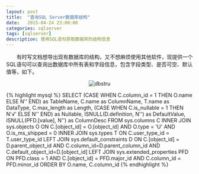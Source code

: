 ```yaml
---
layout: post
title:  "查询SQL Server数据库结构"
date:   2015-04-24 23:00:00
categories: sqlserver
tags: [sqlserver]
description: 使用SQL语句获取数据库的结构信息
---
```


&emsp;&emsp;有时写文档想导出现有数据库的结构，又不想麻烦使用其他软件，现提供一个SQL语句可以查询出数据库中所有表和字段信息，包含字段类型、是否可空、默认值等，如下。<!--more-->

<div style="text-align: center;">
<img style="max-width:100%;" src="http://i1373.photobucket.com/albums/ag384/abel_liu/GitHub/dbstruc_zpsdhzbewsv.jpg" border="0" alt="dbstru"/>
</div>

{% highlight mysql %}
SELECT
    (CASE WHEN C.column_id = 1 THEN O.name ELSE N'' END) as TableName,
    C.name as ColumnName,
    T.name as DataType,
    C.max_length as Length,
    (CASE WHEN C.is_nullable = 1 THEN N'√' ELSE N'' END) as Nullable,
    ISNULL(D.definition, N'') as DefaultValue,
    ISNULL(PFD.[value], N'') as ColumnDesc
FROM sys.columns C
	INNER JOIN sys.objects O
        ON C.[object_id] = O.[object_id]
            AND O.type = 'U'
            AND O.is_ms_shipped = 0
    INNER JOIN sys.types T
        ON C.user_type_id = T.user_type_id
    LEFT JOIN sys.default_constraints D
        ON C.[object_id] = D.parent_object_id
            AND C.column_id=D.parent_column_id
            AND C.default_object_id=D.[object_id]
    LEFT JOIN sys.extended_properties PFD
        ON PFD.class = 1 
            AND C.[object_id] = PFD.major_id 
            AND C.column_id = PFD.minor_id
ORDER BY O.name, C.column_id
{% endhighlight %}
